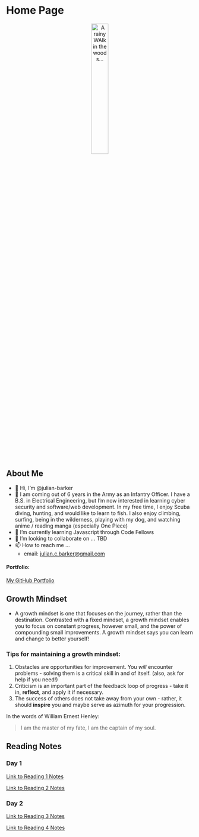 # Home Page

<div align="center">
  <img src="https://user-images.githubusercontent.com/67075338/182220758-1fd78e59-26e5-4f91-8aaf-b046fd877b1f.jpeg" alt="A rainy WAlk in the woods..." width="30%">
</div>

## About Me

- 👋 Hi, I’m @julian-barker
- 👀 I am coming out of 6 years in the Army as an Infantry Officer. I have a B.S. in Electrical Engineering, but I’m now interested in learning cyber security and software/web development. In my free time, I enjoy Scuba diving, hunting, and would like to learn to fish. I also enjoy climbing, surfing, being in the wilderness, playing with my dog, and watching anime / reading manga (especially One Piece)
- 🌱 I’m currently learning Javascript through Code Fellows
- 💞️ I’m looking to collaborate on ... TBD
- 📫 How to reach me ...
  - email: julian.c.barker@gmail.com

#### Portfolio:

[My GitHub Portfolio](https://github.com/julian-barker)

## Growth Mindset

- A growth mindset is one that focuses on the journey, rather than the destination. Contrasted with a fixed mindset, a growth mindset enables you to focus on constant progress, however small, and the power of compounding small improvements. A growth mindset says you can learn and change to better yourself!

### Tips for maintaining a growth mindset:

1. Obstacles are opportunities for improvement. You *will* encounter problems - solving them is a critical skill in and of itself. (also, ask for help if you need!)
2. Criticism is an important part of the feedback loop of progress - take it in, **reflect**, and apply it if necessary.
3. The success of others does not take away from your own - rather, it should **inspire** you and maybe serve as azimuth for your progression.

In the words of William Ernest Henley:

> I am the master of my fate,
> I am the captain of my soul.

## Reading Notes

### Day 1
[Link to Reading 1 Notes](reading-1.md)

[Link to Reading 2 Notes](reading-2.md)

### Day 2
[Link to Reading 3 Notes](reading-3.md)

[Link to Reading 4 Notes](reading-4.md)